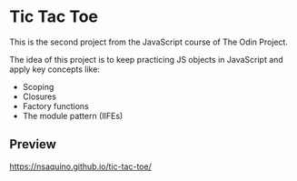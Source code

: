 # Tic Tac Toe
This is the second project from the JavaScript course of The Odin Project.

The idea of this project is to keep practicing JS objects in JavaScript and apply key concepts like:
- Scoping
- Closures
- Factory functions
- The module pattern (IIFEs)

## Preview
https://nsaquino.github.io/tic-tac-toe/
